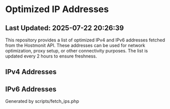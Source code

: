 # Optimized IP Addresses

## Last Updated: 2025-07-22 20:26:39

This repository provides a list of optimized IPv4 and IPv6 addresses fetched from the Hostmonit API. These addresses can be used for network optimization, proxy setup, or other connectivity purposes. The list is updated every 2 hours to ensure freshness.

<script>
function copyToClipboard(text) {
    navigator.clipboard.writeText(text).then(() => {
        alert('Copied to clipboard: ' + text);
    });
}
</script>
## IPv4 Addresses

## IPv6 Addresses


Generated by scripts/fetch_ips.php